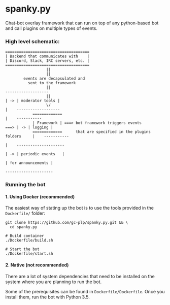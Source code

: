 # spanky.py

Chat-bot overlay framework that can run on top of any python-based bot and call plugins on multiple types of events.

### High level schematic:

```
=====================================
| Backend that communicates with    |
| Discord, Slack, IRC servers, etc. |
=====================================
                  ||
                  ||
        events are decapsulated and 
          sent to the framework
                  ||                                                              -------------------
                  ||                                                         | -> | moderator tools |
                  \/                                                         |    -------------------
            =============                                                    |    -----------
            | Framework | ===> bot framework triggers events            ===> | -> | logging |
            =============      that are specified in the plugins folders     |    -----------
                                                                             |    ---------------------
                                                                             | -> | periodic events   |
                                                                                  | for announcements |
                                                                                  ---------------------
```

### Running the bot

#### 1. Using Docker (recommended)
The easiest way of stating up the bot is to use the tools provided in the `Dockerfile/` folder:

```
git clone https://github.com/gc-plp/spanky.py.git && \
  cd spanky.py

# Build container
./Dockerfile/build.sh

# Start the bot
./Dockerfile/start.sh
```

#### 2. Native (not recommended)

There are a lot of system dependencies that need to be installed on the system where you are planning to run the bot.

Some of the prerequisites can be found in `Dockerfile/Dockerfile`. Once you install them, run the bot with Python 3.5.
